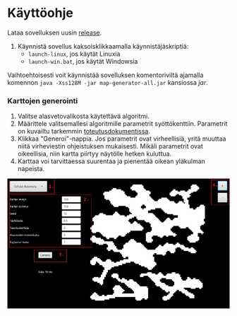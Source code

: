 # Käyttöohje

Lataa sovelluksen uusin [release](https://github.com/ikaevalko/map-generator/releases). 

1. Käynnistä sovellus kaksoisklikkaamalla käynnistäjäskriptiä:
	- `launch-linux`, jos käytät Linuxia
	- `launch-win.bat`, jos käytät Windowsia
	
Vaihtoehtoisesti voit käynnistää sovelluksen komentoriviltä ajamalla komennon 
`java -Xss128M -jar map-generator-all.jar` kansiossa _jar_.

### Karttojen generointi

1. Valitse alasvetovalikosta käytettävä algoritmi.
2. Määrittele valitsemallesi algoritmille parametrit syöttökenttiin. 
Parametrit on kuvailtu tarkemmin [toteutusdokumentissa](toteutusdokumentti.md).
3. Klikkaa "Generoi"-nappia. Jos parametrit ovat virheellisiä, yritä muuttaa niitä virheviestin ohjeistuksen mukaisesti. 
Mikäli parametrit ovat oikeellisia, niin kartta piirtyy näytölle hetken kuluttua.
4. Karttaa voi tarvittaessa suurentaa ja pienentää oikean yläkulman napeista.

![](kuvat/kayttoohje.png)